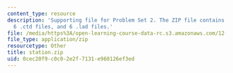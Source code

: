 ```yaml
---
content_type: resource
description: 'Supporting file for Problem Set 2. The ZIP file contains: 1 . loc file,
  6 .ctd files, and 6 .lad files.'
file: /media/https%3A/open-learning-course-data-rc.s3.amazonaws.com/12-808-introduction-to-observational-physical-oceanography-fall-2004/0cec20f9c0c02e2f7131e960126ef3ed_station.zip
file_type: application/zip
resourcetype: Other
title: station.zip
uid: 0cec20f9-c0c0-2e2f-7131-e960126ef3ed
---
```

